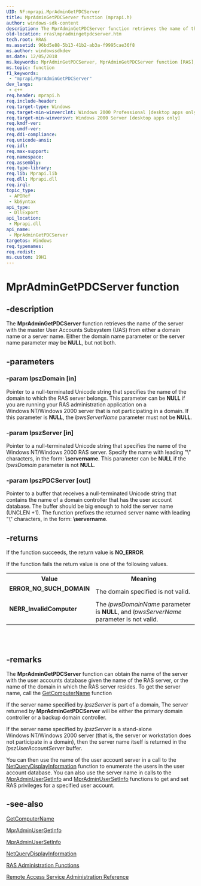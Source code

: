 ```yaml
---
UID: NF:mprapi.MprAdminGetPDCServer
title: MprAdminGetPDCServer function (mprapi.h)
author: windows-sdk-content
description: The MprAdminGetPDCServer function retrieves the name of the server with the master User Accounts Subsystem (UAS) from either a domain name or a server name. Either the domain name parameter or the server name parameter may be NULL, but not both.
old-location: rras\mpradmingetpdcserver.htm
tech.root: RRAS
ms.assetid: 96bd5e88-5b13-41b2-ab3a-f9995cae36f8
ms.author: windowssdkdev
ms.date: 12/05/2018
ms.keywords: MprAdminGetPDCServer, MprAdminGetPDCServer function [RAS], _mpr_mpradmingetpdcserver, mprapi/MprAdminGetPDCServer, rras.mpradmingetpdcserver
ms.topic: function
f1_keywords: 
 - "mprapi/MprAdminGetPDCServer"
dev_langs:
 - c++
req.header: mprapi.h
req.include-header: 
req.target-type: Windows
req.target-min-winverclnt: Windows 2000 Professional [desktop apps only]
req.target-min-winversvr: Windows 2000 Server [desktop apps only]
req.kmdf-ver: 
req.umdf-ver: 
req.ddi-compliance: 
req.unicode-ansi: 
req.idl: 
req.max-support: 
req.namespace: 
req.assembly: 
req.type-library: 
req.lib: Mprapi.lib
req.dll: Mprapi.dll
req.irql: 
topic_type:
 - APIRef
 - kbSyntax
api_type:
 - DllExport
api_location:
 - Mprapi.dll
api_name:
 - MprAdminGetPDCServer
targetos: Windows
req.typenames: 
req.redist: 
ms.custom: 19H1
---
```


# MprAdminGetPDCServer function


## -description


The 
<b>MprAdminGetPDCServer</b> function retrieves the name of the server with the master User Accounts Subsystem (UAS) from either a domain name or a server name. Either the domain name parameter or the server name parameter may be <b>NULL</b>, but not both.


## -parameters




### -param lpszDomain [in]

Pointer to a null-terminated Unicode string that specifies the name of the domain to which the RAS server belongs. This parameter can be <b>NULL</b> if you are running your RAS administration application on a Windows NT/Windows 2000 server that is not participating in a domain. If this parameter is <b>NULL</b>, the <i>lpwsServerName</i> parameter must not be <b>NULL</b>.


### -param lpszServer [in]

Pointer to a null-terminated Unicode string that specifies the name of the Windows NT/Windows 2000 RAS server. Specify the name with leading "\\" characters, in the form: <b>\\servername</b>. This parameter can be <b>NULL</b> if the <i>lpwsDomain</i> parameter is not <b>NULL</b>.


### -param lpszPDCServer [out]

Pointer to a buffer that receives a null-terminated Unicode string that contains the name of a domain controller that has the user account database. The buffer should be big enough to hold the server name (UNCLEN +1). The function prefixes the returned server name with leading "\\" characters, in the form: <b>\\servername</b>.


## -returns



If the function succeeds, the return value is <b>NO_ERROR</b>.

If the function fails the return value is one of the following values.

<table>
<tr>
<th>Value</th>
<th>Meaning</th>
</tr>
<tr>
<td width="40%">
<dl>
<dt><b>ERROR_NO_SUCH_DOMAIN</b></dt>
</dl>
</td>
<td width="60%">
The domain specified is not valid.

</td>
</tr>
<tr>
<td width="40%">
<dl>
<dt><b>NERR_InvalidComputer</b></dt>
</dl>
</td>
<td width="60%">
The <i>lpwsDomainName</i> parameter is <b>NULL</b>, and <i>lpwsServerName</i> parameter is not valid.

</td>
</tr>
</table>
 


<div> </div>





## -remarks



The 
<b>MprAdminGetPDCServer</b> function can obtain the name of the server with the user accounts database given the name of the RAS server, or the name of the domain in which the RAS server resides. To get the server name, call the 
<a href="https://docs.microsoft.com/windows/desktop/api/winbase/nf-winbase-getcomputernamea">GetComputerName</a> function

If the server name specified by <i>lpszServer</i> is part of a domain, The server returned by 
<b>MprAdminGetPDCServer</b> will be either the primary domain controller or a backup domain controller.

If the server name specified by <i>lpszServer</i> is a stand-alone Windows NT/Windows 2000 server (that is, the server or workstation does not participate in a domain), then the server name itself is returned in the <i>lpszUserAccountServer</i> buffer.

You can then use the name of the user account server in a call to the 
<a href="https://docs.microsoft.com/windows/desktop/api/lmaccess/nf-lmaccess-netquerydisplayinformation">NetQueryDisplayInformation</a> function to enumerate the users in the user account database. You can also use the server name in calls to the 
<a href="https://docs.microsoft.com/windows/desktop/api/mprapi/nf-mprapi-mpradminusergetinfo">MprAdminUserGetInfo</a> and 
<a href="https://docs.microsoft.com/windows/desktop/api/mprapi/nf-mprapi-mpradminusersetinfo">MprAdminUserSetInfo</a> functions to get and set RAS privileges for a specified user account.




## -see-also




<a href="https://docs.microsoft.com/windows/desktop/api/winbase/nf-winbase-getcomputernamea">GetComputerName</a>



<a href="https://docs.microsoft.com/windows/desktop/api/mprapi/nf-mprapi-mpradminusergetinfo">MprAdminUserGetInfo</a>



<a href="https://docs.microsoft.com/windows/desktop/api/mprapi/nf-mprapi-mpradminusersetinfo">MprAdminUserSetInfo</a>



<a href="https://docs.microsoft.com/windows/desktop/api/lmaccess/nf-lmaccess-netquerydisplayinformation">NetQueryDisplayInformation</a>



<a href="https://docs.microsoft.com/windows/desktop/RRAS/ras-administration-functions">RAS Administration Functions</a>



<a href="https://docs.microsoft.com/windows/desktop/RRAS/remote-access-service-administration-reference">Remote Access Service Administration Reference</a>
 

 

